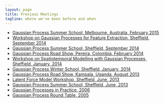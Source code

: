 ```yaml
---
layout: page
title: Previous Meetings
tagline: where we've been before and when
---
```




-   [Gaussian Process Summer School, Melbourne, Australia, February
    2015](./gprs15b)
-   [Workshop on Gaussian Processes for Feature Extraction, Sheffield,
    September 2014](/gpss/gpfe14/)
-   [Gaussian Process Summer School, Sheffield, September
    2014](/gpss/gpss14/)
-   [Gaussian Process Road Show, Pereira, Colombia, February
    2014](/gpss/gprs14/)
-   [Workshop on Spatiotemporal Modelling with Gaussian Processes,
    Sheffield, January, 2014](/gpss/gpst14/)
-   [Gaussian Process Winter School, Sheffield, January,
    2014](/gpss/gpws14/)
-   [Gaussian Process Road Show, Kampala, Uganda, August
    2013](/gpss/gprs13/)
-   [Latent Force Model Workshop, Sheffield, June, 2013](/gpss/lfm13/)
-   [Gaussian Process Summer School, Sheffield, June,
    2013](/gpss/gpss13/)
-   [Gaussian Processes in Practice, 2006](/gpip/)
-   [Gaussian Process Round Table, 2005](/gprt/)


